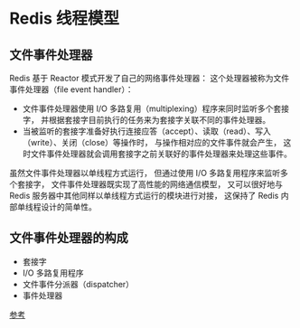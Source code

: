 # Redis 线程模型

## 文件事件处理器

Redis 基于 Reactor 模式开发了自己的网络事件处理器： 这个处理器被称为文件事件处理器（file event handler）：

* 文件事件处理器使用 I/O 多路复用（multiplexing）程序来同时监听多个套接字， 并根据套接字目前执行的任务来为套接字关联不同的事件处理器。
* 当被监听的套接字准备好执行连接应答（accept）、读取（read）、写入（write）、关闭（close）等操作时， 与操作相对应的文件事件就会产生， 这时文件事件处理器就会调用套接字之前关联好的事件处理器来处理这些事件。

虽然文件事件处理器以单线程方式运行， 但通过使用 I/O 多路复用程序来监听多个套接字， 文件事件处理器既实现了高性能的网络通信模型， 又可以很好地与 Redis 服务器中其他同样以单线程方式运行的模块进行对接， 这保持了 Redis 内部单线程设计的简单性。

## 文件事件处理器的构成

* 套接字
* I/O 多路复用程序
* 文件事件分派器（dispatcher）
* 事件处理器

[参考](https://www.cnblogs.com/barrywxx/p/8570821.html)
